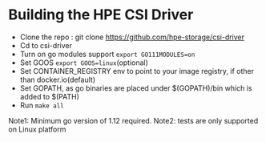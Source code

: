 
# Building the HPE CSI Driver

- Clone the repo : git clone <https://github.com/hpe-storage/csi-driver>
- Cd to csi-driver
- Turn on go modules support `export GO111MODULES=on`
- Set GOOS `export GOOS=linux`(optional)
- Set CONTAINER_REGISTRY env to point to your image registry, if other than docker.io(default)
- Set GOPATH, as go binaries are placed under $(GOPATH)/bin which is added to $(PATH)
- Run `make all`

Note1: Minimum go version of 1.12 required.
Note2: tests are only supported on Linux platform
